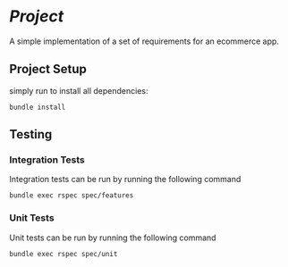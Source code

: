 # _Project_

A simple implementation of a set of requirements for an ecommerce app.


## Project Setup

simply run to install all dependencies:

    bundle install

## Testing

### Integration Tests
Integration tests can be run by running the following command

    bundle exec rspec spec/features

### Unit Tests
Unit tests can be run by running the following command

    bundle exec rspec spec/unit
